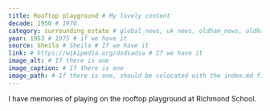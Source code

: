 ```yaml
---
title: Rooftop playground # My lovely content
decade: 1950 # 1970
category: surrounding_estate # global_news, uk_news, oldham_news, oldham_history, towers, surrounding_estate # Always exactly one category
year: 1953 # 1975 # if we have it
source: Sheila # Sheila # If we have it
link: # https://wikipedia.org/dsdsadsa # If we have it
image_alt: # If there is one
image_caption: # If there is one
image_path: # If there is one, should be colocated with the index.md file in the folder
---
```


I have memories of playing on the rooftop playground at Richmond School.
